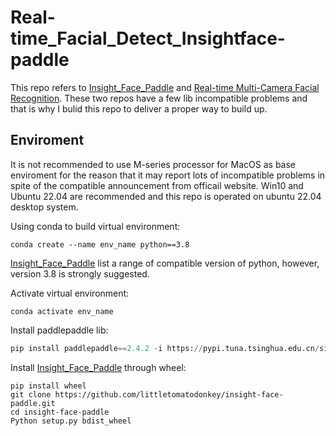 # Real-time_Facial_Detect_Insightface-paddle

This repo refers to [Insight_Face_Paddle](https://github.com/littletomatodonkey/insight-face-paddle) and [Real-time Multi-Camera Facial Recognition](https://github.com/M-M-Akash/Face_Recognition_System). These two repos have a few lib incompatible problems and that is why I bulid this repo to deliver a proper way to build up.

## Enviroment

It is not recommended to use M-series processor for MacOS as base enviroment for the reason that it may report lots of incompatible problems in spite of the compatible announcement from officail website. Win10 and Ubuntu 22.04 are recommended and this repo is operated on ubuntu 22.04 desktop system. 

Using conda to build virtual environment:

```linux
conda create --name env_name python==3.8
```
[Insight_Face_Paddle](https://github.com/littletomatodonkey/insight-face-paddle) list a range of compatible version of python, however, version 3.8 is strongly suggested.  

Activate virtual environment:

```linux
conda activate env_name
```

Install paddlepaddle lib:

```python
pip install paddlepaddle==2.4.2 -i https://pypi.tuna.tsinghua.edu.cn/simple
```

Install [Insight_Face_Paddle](https://github.com/littletomatodonkey/insight-face-paddle) through wheel:

```
pip install wheel
git clone https://github.com/littletomatodonkey/insight-face-paddle.git
cd insight-face-paddle
Python setup.py bdist_wheel
```

